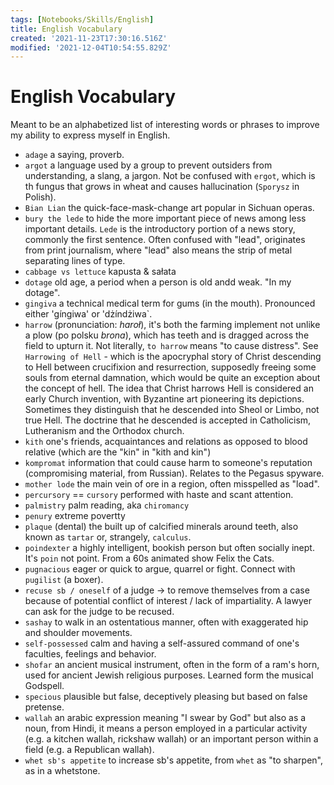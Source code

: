 ```yaml
---
tags: [Notebooks/Skills/English]
title: English Vocabulary
created: '2021-11-23T17:30:16.516Z'
modified: '2021-12-04T10:54:55.829Z'
---
```


# English Vocabulary

Meant to be an alphabetized list of interesting words or phrases to improve my ability to express myself in English.

- `adage`
a saying, proverb.
- `argot`
a language used by a group to prevent outsiders from understanding, a slang, a jargon. Not be confused with `ergot`, which is th fungus that grows in wheat and causes hallucination (`Sporysz` in Polish).
- `Bian Lian`
the quick-face-mask-change art popular in Sichuan operas.
- `bury the lede`
to hide the more important piece of news among less important details. `Lede` is the introductory portion of a news story, commonly the first sentence.  Often confused with "lead", originates from print journalism, where "lead" also means the strip of metal separating lines of type.
- `cabbage vs lettuce`
kapusta & sałata
- `dotage`
old age, a period when a person is old andd weak. "In my dotage".
- `gingiva`
a technical medical term for gums (in the mouth). Pronounced either 'gíngiwa' or 'dżíndżiwa`.
- `harrow`
(pronunciation: _haroł_), it's both the farming implement not unlike a plow (po polsku _brona_), which has teeth and is dragged across the field to upturn it. Not literally, `to harrow` means "to cause distress". See `Harrowing of Hell` - which is the apocryphal story of Christ descending to Hell between crucifixion and resurrection, supposedly freeing some souls from eternal damnation, which would be quite an exception about the concept of hell. The idea that Christ harrows Hell is considered an early Church invention, with Byzantine art pioneering its depictions. Sometimes they distinguish that he descended into Sheol or Limbo, not true Hell. The doctrine that he descended is accepted in Catholicism, Lutheranism and the Orthodox church.
- `kith`
one's friends, acquaintances and relations as opposed to blood relative (which are the "kin" in "kith and kin")
- `kompromat`
information that could cause harm to someone's reputation (compromising material, from Russian). Relates to the Pegasus spyware.
- `mother lode`
the main vein of ore in a region, often misspelled as "load".
- `percursory` == `cursory`
performed with haste and scant attention.
- `palmistry`
palm reading, aka `chiromancy`
- `penury`
extreme povertty
- `plaque` (dental)
the built up of calcified minerals around teeth, also known as `tartar` or, strangely, `calculus`.
- `poindexter`
a highly intelligent, bookish person but often socially inept. It's `poin` not point. From a 60s animated show Felix the Cats.
- `pugnacious`
eager or quick to argue, quarrel or fight. Connect with `pugilist` (a boxer).
- `recuse sb / oneself`
of a judge -> to remove themselves from a case because of potential conflict of interest / lack of impartiality. A lawyer can ask for the judge to be recused.
- `sashay`
to walk in an ostentatious manner, often with exaggerated hip and shoulder movements.
- `self-possessed`
calm and having a self-assured command of one's faculties, feelings and behavior.
- `shofar`
an ancient musical instrument, often in the form of a ram's horn, used for ancient Jewish religious purposes. Learned form the musical Godspell.
- `specious`
plausible but false, deceptively pleasing but based on false pretense.
- `wallah`
an arabic expression meaning "I swear by God" but also as a noun, from Hindi, it means a person employed in a particular activity (e.g. a kitchen wallah, rickshaw wallah) or an important person within a field (e.g. a Republican wallah).
- `whet sb's appetite`
to increase sb's appetite, from `whet` as "to sharpen", as in a whetstone.

